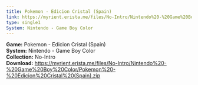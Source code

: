 ```yaml
---
title: Pokemon - Edicion Cristal (Spain)
link: https://myrient.erista.me/files/No-Intro/Nintendo%20-%20Game%20Boy%20Color/Pokemon%20-%20Edicion%20Cristal%20(Spain).zip
type: single1
System: Nintendo - Game Boy Color
---
```

<b>Game:</b> Pokemon - Edicion Cristal (Spain)<br>
<b>System:</b> Nintendo - Game Boy Color<br>
<b>Collection:</b> No-Intro<br>
<b>Download:</b> https://myrient.erista.me/files/No-Intro/Nintendo%20-%20Game%20Boy%20Color/Pokemon%20-%20Edicion%20Cristal%20(Spain).zip